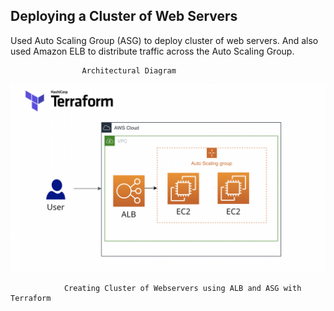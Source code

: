 ## Deploying a Cluster of Web Servers

Used Auto Scaling Group (ASG) to deploy cluster of web servers. And also used Amazon ELB to distribute traffic across the Auto Scaling Group.

					Architectural Diagram 
![Creating Cluster of Webservers using ALB and ASG with Terraform](images/Webserver_cluster.png)

				Creating Cluster of Webservers using ALB and ASG with Terraform
